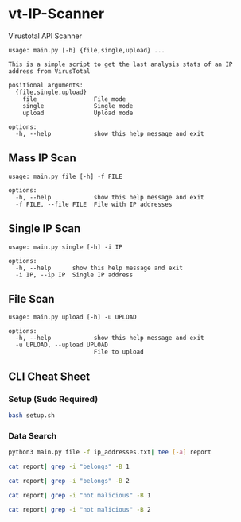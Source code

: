 # vt-IP-Scanner
Virustotal API Scanner

```
usage: main.py [-h] {file,single,upload} ...

This is a simple script to get the last analysis stats of an IP address from VirusTotal

positional arguments:
  {file,single,upload}
    file                File mode
    single              Single mode
    upload              Upload mode

options:
  -h, --help            show this help message and exit
```

## Mass IP Scan
```
usage: main.py file [-h] -f FILE

options:
  -h, --help            show this help message and exit
  -f FILE, --file FILE  File with IP addresses
```

## Single IP Scan
```
usage: main.py single [-h] -i IP

options:
  -h, --help      show this help message and exit
  -i IP, --ip IP  Single IP address
```

## File Scan
```
usage: main.py upload [-h] -u UPLOAD

options:
  -h, --help            show this help message and exit
  -u UPLOAD, --upload UPLOAD
                        File to upload
```

## CLI Cheat Sheet

### Setup (Sudo Required)
```bash
bash setup.sh
```

### Data Search

```bash
python3 main.py file -f ip_addresses.txt| tee [-a] report
```

```bash
cat report| grep -i "belongs" -B 1
```

```bash
cat report| grep -i "belongs" -B 2
```

```bash
cat report| grep -i "not malicious" -B 1
```

```bash
cat report| grep -i "not malicious" -B 2
```